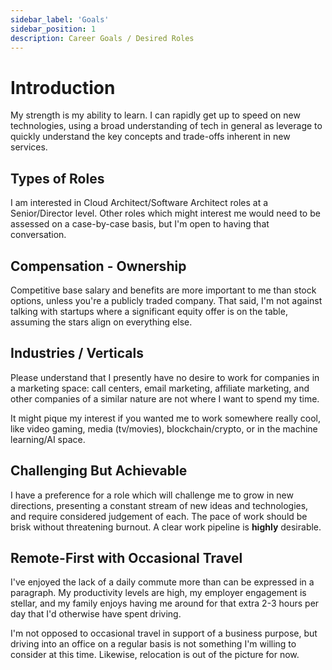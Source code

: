 ```yaml
---
sidebar_label: 'Goals'
sidebar_position: 1
description: Career Goals / Desired Roles
---
```


# Introduction

My strength is my ability to learn. I can rapidly get up to speed on new technologies, using a broad understanding
of tech in general as leverage to quickly understand the key concepts and trade-offs inherent in new services.

## Types of Roles

I am interested in Cloud Architect/Software Architect roles at a Senior/Director level. Other roles which might
interest me would need to be assessed on a case-by-case basis, but I'm open to having that conversation.

## Compensation - Ownership

Competitive base salary and benefits are more important to me than stock options, unless you're a publicly traded
company. That said, I'm not against talking with startups where a significant equity offer is on the table, assuming
the stars align on everything else. 

## Industries / Verticals

Please understand that I presently have no desire to work for companies in a marketing space: call centers, email
marketing, affiliate marketing, and other companies of a similar nature are not where I want to spend my time.

It might pique my interest if you wanted me to work somewhere really cool, like video gaming, media (tv/movies),
blockchain/crypto, or in the machine learning/AI space. 

## Challenging But Achievable

I have a preference for a role which will challenge me to grow in new directions, presenting a constant stream of new
ideas and technologies, and require considered judgement of each. The pace of work should be brisk without threatening
burnout. A clear work pipeline is **highly** desirable. 

## Remote-First with Occasional Travel

I've enjoyed the lack of a daily commute more than can be expressed in a paragraph. My productivity levels are high,
my employer engagement is stellar, and my family enjoys having me around for that extra 2-3 hours per day that I'd
otherwise have spent driving. 

I'm not opposed to occasional travel in support of a business purpose, but driving into an office on a regular basis 
is not something I'm willing to consider at this time. Likewise, relocation is out of the picture for now. 
